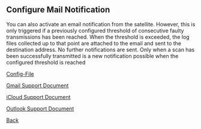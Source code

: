 ## Configure Mail Notification

You can also activate an email notification from the satellite. However, this is only triggered if a previously configured 
threshold of consecutive faulty transmissions has been reached. When the threshold is exceeded, the log files collected up 
to that point are attached to the email and sent to the destination address. No further notifications are sent. Only when a 
scan has been successfully transmitted is a new notification possible when the configured threshold is reached

[Config-File](./CONFIG_FILE.md)


[Gmail Support Document](https://support.google.com/accounts/answer/185833?p=InvalidSecondFactor)

[iCloud Support Document](https://support.apple.com/en-us/102654)

[Outlook Support Document](https://support.microsoft.com/en-us/account-billing/how-to-get-and-use-app-passwords-5896ed9b-4263-e681-128a-a6f2979a7944)


[Back](https://github.com/leiweibau/Pi.Alert-Satellite)